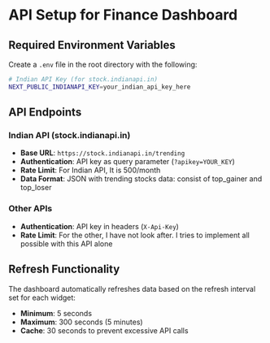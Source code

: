 # API Setup for Finance Dashboard

## Required Environment Variables

Create a `.env` file in the root directory with the following:

```bash
# Indian API Key (for stock.indianapi.in)
NEXT_PUBLIC_INDIANAPI_KEY=your_indian_api_key_here
```

## API Endpoints

### Indian API (stock.indianapi.in)
- **Base URL**: `https://stock.indianapi.in/trending`
- **Authentication**: API key as query parameter (`?apikey=YOUR_KEY`)
- **Rate Limit**: For Indian API, It is 500/month
- **Data Format**: JSON with trending stocks data: consist of top_gainer and top_loser

### Other APIs
- **Authentication**: API key in headers (`X-Api-Key`)
- **Rate Limit**: For the other, I have not look after. I tries to implement all possible with this API alone


## Refresh Functionality

The dashboard automatically refreshes data based on the refresh interval set for each widget:
- **Minimum**: 5 seconds
- **Maximum**: 300 seconds (5 minutes)
- **Cache**: 30 seconds to prevent excessive API calls

